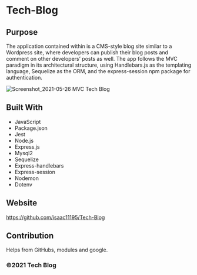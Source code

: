 
# Tech-Blog

## Purpose
The application contained within is a CMS-style blog site similar to a Wordpress site, where developers can publish their blog posts and comment on other developers’ posts as well. The app follows the MVC paradigm in its architectural structure, using Handlebars.js as the templating language, Sequelize as the ORM, and the express-session npm package for authentication.

![Screenshot_2021-05-26 MVC Tech Blog](https://user-images.githubusercontent.com/77993627/119602609-7f767080-bdb9-11eb-95b3-305b0df9eab1.png)

## Built With
* JavaScript
* Package.json
* Jest
* Node.js
* Express.js
* Mysql2
* Sequelize
* Express-handlebars
* Express-session
* Nodemon
* Dotenv


## Website

https://github.com/isaac11195/Tech-Blog
## Contribution
Helps from GitHubs, modules and google.

### ©️2021 Tech Blog
